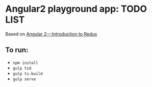 # Angular2 playground app: TODO LIST

Based on [Angular 2 — Introduction to Redux](https://medium.com/google-developer-experts/angular-2-introduction-to-redux-1cf18af27e6e#.558q99qsm)

## To run:
 - `npm install`
 - `gulp tsd`
 - `gulp ts-build`
 - `gulp serve`